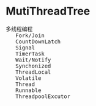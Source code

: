 # MutiThreadTree
<pre>
多线程编程
   Fork/Join
   CountDownLatch
   Signal
   TimerTask
   Wait/Notify
   Synchonized
   ThreadLocal
   Volatile
   Thread
   Runnable
   ThreadpoolExcutor
</pre>   
